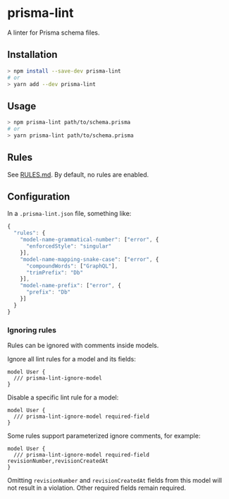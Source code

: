 # prisma-lint

A linter for Prisma schema files.

## Installation

```sh
> npm install --save-dev prisma-lint
# or
> yarn add --dev prisma-lint
```

## Usage

```sh
> npm prisma-lint path/to/schema.prisma
# or
> yarn prisma-lint path/to/schema.prisma
```

## Rules

See [RULES.md](RULES.md). By default, no rules are enabled.

## Configuration

In a `.prisma-lint.json` file, something like:

```js
{
  "rules": {
    "model-name-grammatical-number": ["error", {
      "enforcedStyle": "singular"
    }],
    "model-name-mapping-snake-case": ["error", {
      "compoundWords": ["GraphQL"],
      "trimPrefix": "Db"
    }],
    "model-name-prefix": ["error", {
      "prefix": "Db"
    }]
  }
}
```

### Ignoring rules

Rules can be ignored with comments inside models.

Ignore all lint rules for a model and its fields:

```prisma
model User {
  /// prisma-lint-ignore-model
}
```

Disable a specific lint rule for a model:

```prisma
model User {
  /// prisma-lint-ignore-model required-field
}
```

Some rules support parameterized ignore comments, for example:

```prisma
model User {
  /// prisma-lint-ignore-model required-field revisionNumber,revisionCreatedAt
}
```

Omitting `revisionNumber` and `revisionCreatedAt` fields from this model will not result in a violation. Other required fields remain required.
